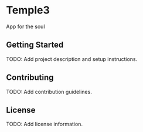 # Temple3

App for the soul

## Getting Started

TODO: Add project description and setup instructions.

## Contributing

TODO: Add contribution guidelines.

## License

TODO: Add license information.
